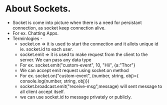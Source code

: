 # About Sockets.
- Socket is come into picture when there is a need for persistant connection, as socket keep connection alive.
- For ex. Chatting Apps.
- Terminlogies -
    - socket.on => it is used to start the connection and it allots unique id ie. socket.id to each user.
    - socket.emit => it is used to make request from the client to the server. We can pass any data type 
    - For ex. socket.emit("custom-event", 10, "Hii", {a:"Thor"}
    - We can accept emit request using socket.on method 
    - For ex. socket.on("custom-event", (number, string, obj)={ console.log(number, string, obj)})
    - socket.broadcast.emit("receive-msg",message) will sent message to all client accept itself.
    - we can use socket.id to message privately or publicly.
